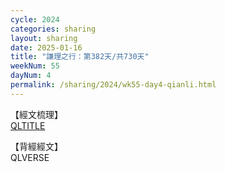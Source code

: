 ```yaml
---
cycle: 2024
categories: sharing
layout: sharing
date: 2025-01-16
title: "謙理之行：第382天/共730天"
weekNum: 55
dayNum: 4
permalink: /sharing/2024/wk55-day4-qianli.html
---
```

【經文梳理】  
[QLTITLE](QLLINK)

【背經經文】  
QLVERSE
